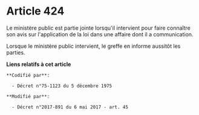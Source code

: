 # Article 424

Le ministère public est partie jointe lorsqu'il intervient pour faire connaître son avis sur l'application de la loi dans une
affaire dont il a communication.

Lorsque le ministère public intervient, le greffe en informe aussitôt les parties.

**Liens relatifs à cet article**

	**Codifié par**:

	  - Décret n°75-1123 du 5 décembre 1975

	**Modifié par**:

	  - Décret n°2017-891 du 6 mai 2017 - art. 45
